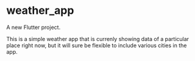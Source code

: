 # weather_app

A new Flutter project.

This is a simple weather app that is currenly showing data of a particular place right now, but it will sure be flexible to include various cities in the app.
